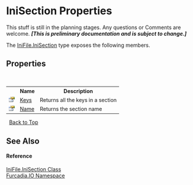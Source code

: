 # IniSection Properties
This stuff is still in the planning stages. Any questions or Comments are welcome. _**\[This is preliminary documentation and is subject to change.\]**_

The <a href="T_Furcadia_IO_IniFile_IniSection">IniFile.IniSection</a> type exposes the following members.


## Properties
&nbsp;<table><tr><th></th><th>Name</th><th>Description</th></tr><tr><td>![Public property](media/pubproperty.gif "Public property")</td><td><a href="P_Furcadia_IO_IniFile_IniSection_Keys">Keys</a></td><td>
Returns all the keys in a section</td></tr><tr><td>![Public property](media/pubproperty.gif "Public property")</td><td><a href="P_Furcadia_IO_IniFile_IniSection_Name">Name</a></td><td>
Returns the section name</td></tr></table>&nbsp;
<a href="#inisection-properties">Back to Top</a>

## See Also


#### Reference
<a href="T_Furcadia_IO_IniFile_IniSection">IniFile.IniSection Class</a><br /><a href="N_Furcadia_IO">Furcadia.IO Namespace</a><br />